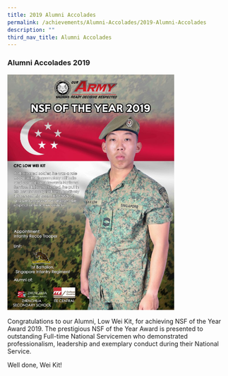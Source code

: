 ```yaml
---
title: 2019 Alumni Accolades
permalink: /achievements/Alumni-Accolades/2019-Alumni-Accolades
description: ""
third_nav_title: Alumni Accolades
---
```

### Alumni Accolades 2019

<img src="/images/Low-Wei-Kit.jpg" 
     style="width:75%">
		 
Congratulations to our Alumni, Low Wei Kit, for achieving NSF of the Year Award 2019. The prestigious NSF of the Year Award is presented to outstanding Full-time National Servicemen who demonstrated professionalism, leadership and exemplary conduct during their National Service.

Well done, Wei Kit!